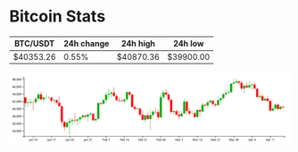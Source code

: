 # Bitcoin Stats

BTC/USDT|24h change|24h high|24h low|
|---|---|---|---|
|$40353.26|0.55%|$40870.36|$39900.00|

<img src="./chart.svg">
